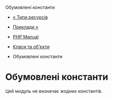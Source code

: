 Обумовлені константи

-   [« Типи ресурсів](classobj.resources.md)
    
-   [Приклади »](classobj.examples.md)
    
-   [PHP Manual](index.md)
    
-   [Класи та об'єкти](book.classobj.md)
    
-   Обумовлені константи
    

# Обумовлені константи

Цей модуль не визначає жодних константів.